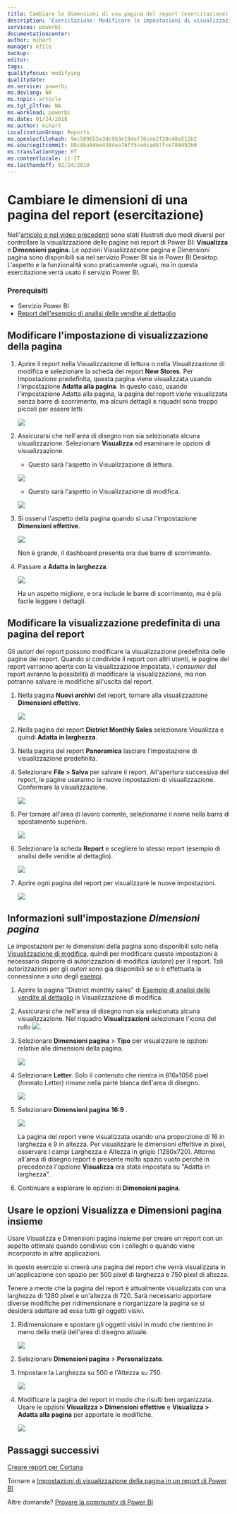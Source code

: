 ```yaml
---
title: Cambiare le dimensioni di una pagina del report (esercitazione)
description: 'Esercitazione: Modificare le impostazioni di visualizzazione per una pagina in un report di Power BI'
services: powerbi
documentationcenter: 
author: mihart
manager: kfile
backup: 
editor: 
tags: 
qualityfocus: modifying
qualitydate: 
ms.service: powerbi
ms.devlang: NA
ms.topic: article
ms.tgt_pltfrm: NA
ms.workload: powerbi
ms.date: 01/24/2018
ms.author: mihart
LocalizationGroup: Reports
ms.openlocfilehash: 9ec589655a3dc9b3e19def76cee2f20c48a512b2
ms.sourcegitcommit: 88c8ba8dee4384ea7bff5cedcad67fce784d92b0
ms.translationtype: HT
ms.contentlocale: it-IT
ms.lasthandoff: 02/24/2018
---
```

# <a name="change-the-size-of-a-report-page-tutorial"></a>Cambiare le dimensioni di una pagina del report (esercitazione)
Nell'[articolo e nel video precedenti](power-bi-report-display-settings.md) sono stati illustrati due modi diversi per controllare la visualizzazione delle pagine nei report di Power BI: **Visualizza** e **Dimensioni pagina**. Le opzioni Visualizzazione pagina e Dimensioni pagina sono disponibili sia nel servizio Power BI sia in Power BI Desktop. L'aspetto e la funzionalità sono praticamente uguali, ma in questa esercitazione verrà usato il servizio Power BI.

### <a name="prerequisites"></a>Prerequisiti
- Servizio Power BI   
- [Report dell'esempio di analisi delle vendite al dettaglio](sample-retail-analysis.md)

## <a name="first-lets-change-the-page-view-setting"></a>Modificare l'impostazione di visualizzazione della pagina

1. Aprire il report nella Visualizzazione di lettura o nella Visualizzazione di modifica e selezionare la scheda del report **New Stores**. Per impostazione predefinita, questa pagina viene visualizzata usando l'impostazione **Adatta alla pagina**.  In questo caso, usando l'impostazione Adatta alla pagina, la pagina del report viene visualizzata senza barre di scorrimento, ma alcuni dettagli e riquadri sono troppo piccoli per essere letti.

   ![](media/power-bi-change-report-display-settings/pbi_fit_to_page.png)
2. Assicurarsi che nell'area di disegno non sia selezionata alcuna visualizzazione. Selezionare **Visualizza** ed esaminare le opzioni di visualizzazione.

    * Questo sarà l'aspetto in Visualizzazione di lettura.

     ![](media/power-bi-change-report-display-settings/power-bi-page-view-menu-new.png)
    * Questo sarà l'aspetto in Visualizzazione di modifica.

    ![](media/power-bi-change-report-display-settings/power-bi-view-editing-view.png)

1. Si osservi l'aspetto della pagina quando si usa l'impostazione **Dimensioni effettive**.

   ![](media/power-bi-change-report-display-settings/power-bi-actal-size2.png)

   Non è grande, il dashboard presenta ora due barre di scorrimento.
2. Passare a **Adatta in larghezza**.

   ![](media/power-bi-change-report-display-settings/pbi_fit_to_width.png)

   Ha un aspetto migliore, e ora include le barre di scorrimento, ma è più facile leggere i dettagli.

## <a name="change-the-default-view-for-a-report-page"></a>Modificare la visualizzazione predefinita di una pagina del report
Gli *autori* dei report possono modificare la visualizzazione predefinita delle pagine dei report. Quando si condivide il report con altri utenti, le pagine del report verranno aperte con la visualizzazione impostata. I *consumer* del report avranno la possibilità di modificare la visualizzazione, ma non potranno salvare le modifiche all'uscita dal report.

1. Nella pagina **Nuovi archivi** del report, tornare alla visualizzazione **Dimensioni effettive**.

   ![](media/power-bi-change-report-display-settings/power-bi-actual-size.png)

2. Nella pagina del report **District Monthly Sales** selezionare Visualizza e quindi **Adatta in larghezza**.

3. Nella pagina del report **Panoramica** lasciare l'impostazione di visualizzazione predefinita.

4. Selezionare **File > Salva** per salvare il report. All'apertura successiva del report, le pagine useranno le nuove impostazioni di visualizzazione. Confermare la visualizzazione.

   ![](media/power-bi-change-report-display-settings/power-bi-save.png)
3. Per tornare all'area di lavoro corrente, selezionarne il nome nella barra di spostamento superiore.  

   ![](media/power-bi-change-report-display-settings/power-bi-my-workspace.png)
4. Selezionare la scheda **Report** e scegliere lo stesso report (esempio di analisi delle vendite al dettaglio).

    ![](media/power-bi-change-report-display-settings/power-bi-new-report2.png)
5. Aprire ogni pagina del report per visualizzare le nuove impostazioni.

   ![](media/power-bi-change-report-display-settings/power-bi-page-view.gif)

## <a name="now-lets-explore-the-page-size-setting"></a>Informazioni sull'impostazione *Dimensioni pagina*
Le impostazioni per le dimensioni della pagina sono disponibili solo nella [Visualizzazione di modifica](service-interact-with-a-report-in-editing-view.md), quindi per modificare queste impostazioni è necessario disporre di autorizzazioni di modifica (*autore*) per il report. Tali autorizzazioni per gli *autori* sono già disponibili se si è effettuata la connessione a uno degli [esempi](sample-datasets.md).

1. Aprire la pagina "District monthly sales" di [Esempio di analisi delle vendite al dettaglio](sample-retail-analysis.md) in Visualizzazione di modifica.
2. Assicurarsi che nell'area di disegno non sia selezionata alcuna visualizzazione.  Nel riquadro **Visualizzazioni** selezionare l'icona del rullo ![](media/power-bi-change-report-display-settings/power-bi-paintroller.png).
3. Selezionare **Dimensioni pagina** &gt; **Tipo** per visualizzare le opzioni relative alle dimensioni della pagina.

   ![](media/power-bi-change-report-display-settings/power-bi-page-size-menu-new.png)
4. Selezionare **Letter**.  Solo il contenuto che rientra in 816x1056 pixel (formato Letter) rimane nella parte bianca dell'area di disegno.

   ![](media/power-bi-change-report-display-settings/power-bi-letter-new.png)
5. Selezionare **Dimensioni pagina** **16:9** .

   ![](media/power-bi-change-report-display-settings/power-bi-16-to-9-new.png)

   La pagina del report viene visualizzata usando una proporzione di 16 in larghezza e 9 in altezza. Per visualizzare le dimensioni effettive in pixel, osservare i campi Larghezza e Altezza in grigio (1280x720). Attorno all'area di disegno report è presente molto spazio vuoto perché in precedenza l'opzione **Visualizza** era stata impostata su "Adatta in larghezza".
7. Continuare a esplorare le opzioni di **Dimensioni pagina**.

## <a name="use-page-view-and-page-size-together"></a>Usare le opzioni Visualizza e Dimensioni pagina insieme
Usare Visualizza e Dimensioni pagina insieme per creare un report con un aspetto ottimale quando condiviso con i colleghi o quando viene incorporato in altre applicazioni.

In questo esercizio si creerà una pagina del report che verrà visualizzata in un'applicazione con spazio per 500 pixel di larghezza e 750 pixel di altezza.

Tenere a mente che la pagina del report è attualmente visualizzata con una larghezza di 1280 pixel e un'altezza di 720. Sarà necessario apportare diverse modifiche per ridimensionare e riorganizzare la pagina se si desidera adattare ad essa tutti gli oggetti visivi.

1. Ridimensionare e spostare gli oggetti visivi in modo che rientrino in meno della metà dell'area di disegno attuale.

    ![](media/power-bi-change-report-display-settings/power-bi-custom-view.gif)
2. Selezionare **Dimensioni pagina** &gt; **Personalizzato**.
3. Impostare la Larghezza su 500 e l'Altezza su 750.

    ![](media/power-bi-change-report-display-settings/power-bi-custom-new.png)
4. Modificare la pagina del report in modo che risulti ben organizzata. Usare le opzioni **Visualizza > Dimensioni effettive** e **Visualizza > Adatta alla pagina** per apportare le modifiche.

    ![](media/power-bi-change-report-display-settings/power-bi-final-new.png)

## <a name="next-steps"></a>Passaggi successivi
[Creare report per Cortana](service-cortana-answer-cards.md)

Tornare a [Impostazioni di visualizzazione della pagina in un report di Power BI](power-bi-report-display-settings.md)

Altre domande? [Provare la community di Power BI](http://community.powerbi.com/)
